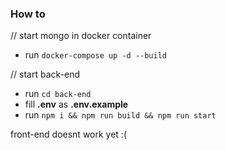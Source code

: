 ### How to
// start mongo in docker container
- run `docker-compose up -d --build` 

// start back-end
- run `cd back-end` 
- fill <b>.env</b> as <b>.env.example</b>
- run `npm i && npm run build && npm run start`

front-end doesnt work yet :(
